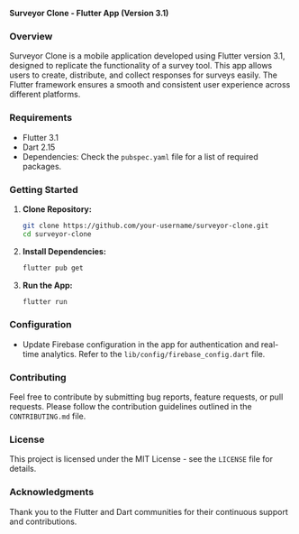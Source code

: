**Surveyor Clone - Flutter App (Version 3.1)**

### Overview

Surveyor Clone is a mobile application developed using Flutter version 3.1, designed to replicate the functionality of a survey tool. This app allows users to create, distribute, and collect responses for surveys easily. The Flutter framework ensures a smooth and consistent user experience across different platforms.

### Requirements

- Flutter 3.1
- Dart 2.15
- Dependencies: Check the `pubspec.yaml` file for a list of required packages.

### Getting Started

1. **Clone Repository:**

   ```bash
   git clone https://github.com/your-username/surveyor-clone.git
   cd surveyor-clone
   ```

2. **Install Dependencies:**

   ```bash
   flutter pub get
   ```

3. **Run the App:**
   ```bash
   flutter run
   ```

### Configuration

- Update Firebase configuration in the app for authentication and real-time analytics. Refer to the `lib/config/firebase_config.dart` file.

### Contributing

Feel free to contribute by submitting bug reports, feature requests, or pull requests. Please follow the contribution guidelines outlined in the `CONTRIBUTING.md` file.

### License

This project is licensed under the MIT License - see the `LICENSE` file for details.

### Acknowledgments

Thank you to the Flutter and Dart communities for their continuous support and contributions.
